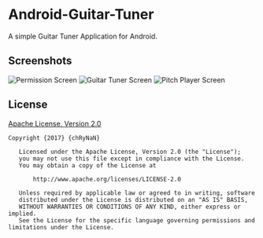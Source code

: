 # Android-Guitar-Tuner
A simple Guitar Tuner Application for Android.

## Screenshots
![Permission Screen](/../ck/screenshots/screenshots/PermissionPixel.png?raw=true "Permission Screen")
![Guitar Tuner Screen](/../ck/screenshots/screenshots/GuitarTunerPixel.png?raw=true "Guitar Tuner Screen")
![Pitch Player Screen](/../ck/screenshots/screenshots/PitchPlaybackPixel.png?raw=true "Pitch Player Screen")

## License
[Apache License, Version 2.0](/../develop/LICENSE)

```
Copyright {2017} {chRyNaN}

   Licensed under the Apache License, Version 2.0 (the "License");
   you may not use this file except in compliance with the License.
   You may obtain a copy of the License at

       http://www.apache.org/licenses/LICENSE-2.0

   Unless required by applicable law or agreed to in writing, software
   distributed under the License is distributed on an "AS IS" BASIS,
   WITHOUT WARRANTIES OR CONDITIONS OF ANY KIND, either express or implied.
   See the License for the specific language governing permissions and
limitations under the License.
```
